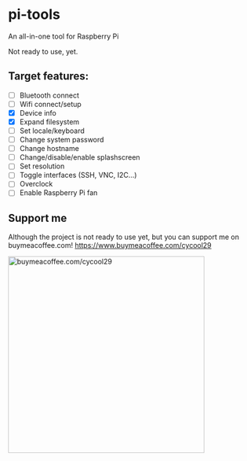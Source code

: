 # pi-tools
An all-in-one tool for Raspberry Pi

Not ready to use, yet.

## Target features:

- [ ] Bluetooth connect
- [ ] Wifi connect/setup
- [x] Device info
- [x] Expand filesystem 
- [ ] Set locale/keyboard
- [ ] Change system password
- [ ] Change hostname
- [ ] Change/disable/enable splashscreen
- [ ] Set resolution
- [ ] Toggle interfaces (SSH, VNC, I2C...)
- [ ] Overclock
- [ ] Enable Raspberry Pi fan

## Support me

Although the project is not ready to use yet, but you can support me on buymeacoffee.com!
https://www.buymeacoffee.com/cycool29

<a href="https://buymeacoffee.com/cycool29/" target="_blank"><img src="https://user-images.githubusercontent.com/88134003/148639791-5bdf8b5c-be0e-4257-9786-8679d2ed6c19.png" alt="buymeacoffee.com/cycool29" width="400"/>

